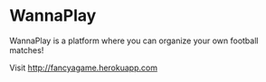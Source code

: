WannaPlay
=========

WannaPlay is a platform where you can organize your own football matches!

Visit http://fancyagame.herokuapp.com 